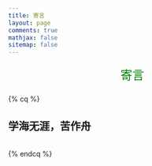 ```yaml
---
title: 寄言
layout: page
comments: true
mathjax: false
sitemap: false
---
```

<center style="color: #008000; font-family: Microsoft YaHei;font-size: 24px; line-height: 50px;">寄言</center>

{% cq %} 
<br>
<h2>学海无涯，苦作舟</h2>
<br>
{% endcq %}